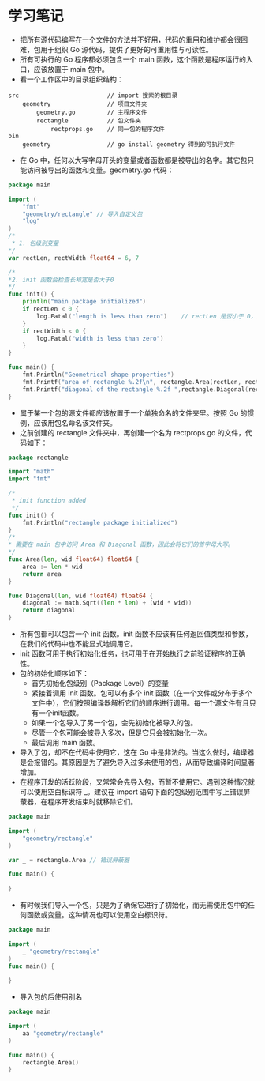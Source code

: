 # 学习笔记

* 把所有源代码编写在一个文件的方法并不好用，代码的重用和维护都会很困难，包用于组织 Go 源代码，提供了更好的可重用性与可读性。
* 所有可执行的 Go 程序都必须包含一个 main 函数，这个函数是程序运行的入口，应该放置于 main 包中。
* 看一个工作区中的目录组织结构：
```
src                         // import 搜索的根目录
	geometry                // 项目文件夹
		geometry.go         // 主程序文件
		rectangle           // 包文件夹
			rectprops.go    // 同一包的程序文件
bin
	geometry                // go install geometry 得到的可执行文件
```
* 在 Go 中，任何以大写字母开头的变量或者函数都是被导出的名字。其它包只能访问被导出的函数和变量。geometry.go 代码：
```go
package main

import (
	"fmt"
	"geometry/rectangle" // 导入自定义包
	"log"
)
/*
 * 1. 包级别变量
*/
var rectLen, rectWidth float64 = 6, 7 

/*
*2. init 函数会检查长和宽是否大于0
*/
func init() {
	println("main package initialized")
	if rectLen < 0 {
		log.Fatal("length is less than zero")    // rectLen 是否小于 0，并且如果是，则终止程序。
	}
	if rectWidth < 0 {
		log.Fatal("width is less than zero")
	}
}

func main() {
	fmt.Println("Geometrical shape properties")
	fmt.Printf("area of rectangle %.2f\n", rectangle.Area(rectLen, rectWidth))
	fmt.Printf("diagonal of the rectangle %.2f ",rectangle.Diagonal(rectLen, rectWidth))
}
```
* 属于某一个包的源文件都应该放置于一个单独命名的文件夹里。按照 Go 的惯例，应该用包名命名该文件夹。
* 之前创建的 rectangle 文件夹中，再创建一个名为 rectprops.go 的文件，代码如下：
```go
package rectangle

import "math"
import "fmt"

/*
 * init function added
 */
func init() {
	fmt.Println("rectangle package initialized")
}
/*
* 需要在 main 包中访问 Area 和 Diagonal 函数，因此会将它们的首字母大写。
*/
func Area(len, wid float64) float64 {
	area := len * wid
	return area
}

func Diagonal(len, wid float64) float64 {
	diagonal := math.Sqrt((len * len) + (wid * wid))
	return diagonal
}
```
* 所有包都可以包含一个 init 函数。init 函数不应该有任何返回值类型和参数，在我们的代码中也不能显式地调用它。
* init 函数可用于执行初始化任务，也可用于在开始执行之前验证程序的正确性。
* 包的初始化顺序如下：
	* 首先初始化包级别（Package Level）的变量
	* 紧接着调用 init 函数。包可以有多个 init 函数（在一个文件或分布于多个文件中），它们按照编译器解析它们的顺序进行调用。每一个源文件有且只有一个init函数。
	* 如果一个包导入了另一个包，会先初始化被导入的包。
	* 尽管一个包可能会被导入多次，但是它只会被初始化一次。
	* 最后调用 main 函数。
* 导入了包，却不在代码中使用它，这在 Go 中是非法的。当这么做时，编译器是会报错的。其原因是为了避免导入过多未使用的包，从而导致编译时间显著增加。
* 在程序开发的活跃阶段，又常常会先导入包，而暂不使用它。遇到这种情况就可以使用空白标识符 _。建议在 import 语句下面的包级别范围中写上错误屏蔽器，在程序开发结束时就移除它们。
```go
package main

import (
	"geometry/rectangle"
)

var _ = rectangle.Area // 错误屏蔽器

func main() {
	
}
```
* 有时候我们导入一个包，只是为了确保它进行了初始化，而无需使用包中的任何函数或变量。这种情况也可以使用空白标识符。
```go
package main 

import (
	_ "geometry/rectangle"
)
func main() {
	
}
```
* 导入包的后使用别名
```go
package main

import (
	aa "geometry/rectangle"
)

func main() {
	rectangle.Area()
}
```